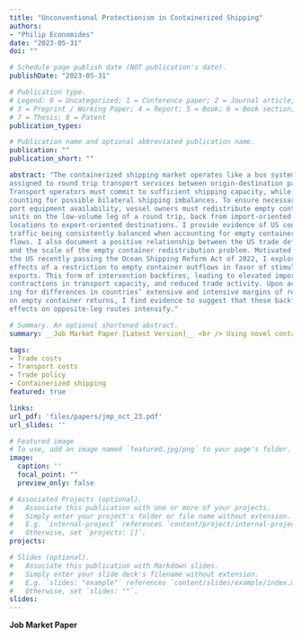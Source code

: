 ```yaml
---
title: "Unconventional Protectionism in Containerized Shipping"
authors:
- "Philip Economides"
date: "2023-05-31"
doi: ""

# Schedule page publish date (NOT publication's date).
publishDate: "2023-05-31"

# Publication type.
# Legend: 0 = Uncategorized; 1 = Conference paper; 2 = Journal article;
# 3 = Preprint / Working Paper; 4 = Report; 5 = Book; 6 = Book section;
# 7 = Thesis; 8 = Patent
publication_types: 

# Publication name and optional abbreviated publication name.
publication: ""
publication_short: ""

abstract: "The containerized shipping market operates like a bus system with vessels
assigned to round trip transport services between origin-destination pairs.
Transport operators must commit to sufficient shipping capacity, while ac-
counting for possible bilateral shipping imbalances. To ensure necessary trans-
port equipment availability, vessel owners must redistribute empty container
units on the low-volume leg of a round trip, back from import-oriented origin
locations to export-oriented destinations. I provide evidence of US container
traffic being consistently balanced when accounting for empty container unit
flows. I also document a positive relationship between the US trade deficit
and the scale of the empty container redistribution problem. Motivated by
the US recently passing the Ocean Shipping Reform Act of 2022, I explore the
effects of a restriction to empty container outflows in favor of stimulating US
exports. This form of intervention backfires, leading to elevated import prices,
contractions in transport capacity, and reduced trade activity. Upon account-
ing for differences in countries’ extensive and intensive margins of reliance
on empty container returns, I find evidence to suggest that these backfiring
effects on opposite-leg routes intensify."

# Summary. An optional shortened abstract.
summary: __Job Market Paper [Latest Version]__ <br /> Using novel container traffic data at the port level, I document the empty container redistribution and nationally balanced exchange of container units between the US and Rest of the World. Upon preparing a partial equilibrium model of round trip trade, I calibrate and estimate a multi-country baseline scenario of US containerized trade and consider the effect of government intervention in which empty container use is restricted in order to stimulate US export activity. I find that policy backfires, resulting in a reduction in allocated shipping capacity, import price inflation and an overall decline in trade activity on net exporter round trip routes. For routes which exhibit a greater reliance on empty container returns, I find that these backfiring effects are greater in magnitude. 

tags:
- Trade costs
- Transport costs
- Trade policy
- Containerized shipping
featured: true

links:
url_pdf: 'files/papers/jmp_oct_23.pdf'
url_slides: ''

# Featured image
# To use, add an image named `featured.jpg/png` to your page's folder. 
image:
  caption: ''
  focal_point: ""
  preview_only: false

# Associated Projects (optional).
#   Associate this publication with one or more of your projects.
#   Simply enter your project's folder or file name without extension.
#   E.g. `internal-project` references `content/project/internal-project/index.md`.
#   Otherwise, set `projects: []`.
projects:

# Slides (optional).
#   Associate this publication with Markdown slides.
#   Simply enter your slide deck's filename without extension.
#   E.g. `slides: "example"` references `content/slides/example/index.md`.
#   Otherwise, set `slides: ""`.
slides: 
---
```


__Job Market Paper__ 
